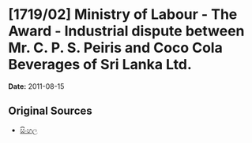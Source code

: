 # [1719/02] Ministry of Labour - The Award - Industrial dispute between Mr. C. P. S. Peiris and Coco Cola Beverages of Sri Lanka Ltd.

**Date:** 2011-08-15

## Original Sources

- [සිංහල](https://documents.gov.lk/view/extra-gazettes/2011/8/1719-02_S.pdf)
